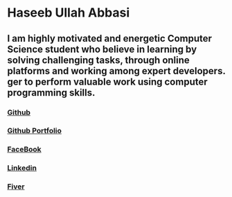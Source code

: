 # Haseeb Ullah Abbasi

## I am highly motivated and energetic Computer Science student who believe in learning by solving challenging tasks, through online platforms and working among expert developers. ger to perform valuable work using computer programming skills. 

### [Github](https://github.com/HaseebUllahAbbasi)

### [Github Portfolio](https://haseebullahabbasi.github.io/Haseeb-Ullah/)

### [FaceBook](https://www.facebook.com/haseeb.abbasi.562)

### [Linkedin](https://www.linkedin.com/in/haseeb-ullah-abbasi-0645a2171/)

### [Fiver](https://www.fiverr.com/haseeb_ullah_st)



